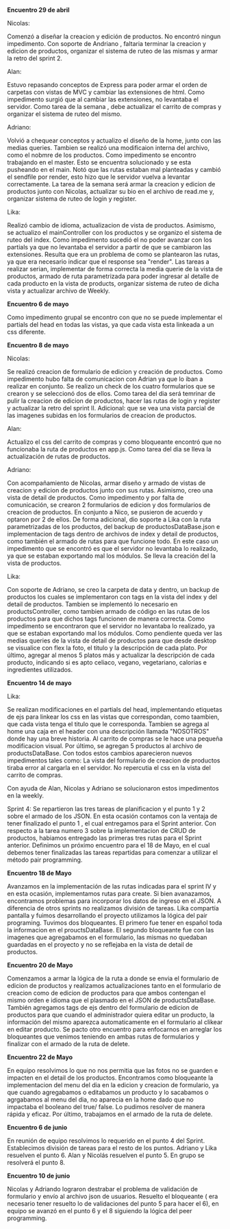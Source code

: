 **Encuentro 29 de abril**

Nicolas:  

Comenzó a diseñar la creacion y edición de productos.
No encontró ningun impedimento.
Con soporte de Andriano , faltaria terminar la creacion y edicion de productos, organizar el sistema de ruteo de las mismas y armar la retro del sprint 2.

Alan:

Estuvo repasando conceptos de Express para poder armar el orden de carpetas con vistas de MVC y cambiar las extensiones de html.
Como impedimento surgió que al cambiar las extensiones, no levantaba el servidor.
Como tarea de la semana , debe actualizar el carrito de compras y organizar el sistema de ruteo del mismo.

Adriano:

Volvió a chequear conceptos y actualizo el diseño de la home, junto con las medias queries. Tambien se realizó una modificaion interna del archivo, como el nobmre de los productos.
Como impedimento se encontro trabajando en el master. Esto se encuentra solucionado y se esta pusheando en el main. Notó que las rutas estaban mal planteadas y cambió el sendfile por render, esto hizo que le servidor vuelva a levantar correctamente.
La tarea de la semana será armar la creacion y edicion de productos junto con Nicolas, actualizar su bio en el archivo de read.me y, organizar sistema de ruteo de login y register.

Lika:

Realizó cambio de idioma, actualizacion de vista de productos. Asimismo, se actualizo el mainController con los productos y se organizo el sistema de ruteo del index.
Como impedimento sucedió el no poder avanzar con los partials ya que no levantaba el servidor a partir de que se cambiaron las extensiones. Resulta que era un problema de como se plantearon las rutas, ya que era necesario indicar que el response sea "render".
Las tareas a realizar serian, implementar de forma correcta la media querie de la vista de productos, armado de ruta parametrizada para poder ingresar al detalle de cada producto en la vista de products, organizar sistema de ruteo de dicha vista y actualizar archivo de Weekly.

**Encuentro 6 de mayo**

Como impedimento grupal se encontro con que no se puede implementar el partials del head en todas las vistas, ya que cada vista esta linkeada a un css diferente. 

**Encuentro 8 de mayo**

Nicolas:

Se realizó creacion de formulario de edicion y creación de productos. Como impedimento hubo falta de comunicacion con Adrian ya que lo iban a realizar en conjunto. Se realizo un check de los cuatro formularios que se crearon y se seleccionó dos de ellos.
Como tarea del dia será temrinar de pulir la creacion de edicion de productos, hacer las rutas de login y register y actualizar la retro del sprint II.
Adicional: que se vea una vista parcial de las imagenes subidas en los formularios de creacion de productos.

Alan: 

Actualizo el css del carrito de compras y como bloqueante encontró que no funcionaba la ruta de productos en app.js. Como tarea del dia se lleva la  actualización de rutas de productos.

Adriano: 

Con acompañamiento de Nicolas, armar diseño y armado de vistas de creacion y edicion de productos junto con sus rutas. Asimismo,  creo una vista de detail de productos.  Como impedimento y por falta de comunicación, se crearon 2 formularios de edicion y dos formularios de creacion de productos. En conjunto a Nico, se pusieron de acuerdo y optaron por 2 de ellos.
De forma adicional, dio soporte a Lika con la ruta parametrizadas de los productos, del backup de productosDataBase.json e implementacion de tags dentro de archivos de index y detail de productos, como también el armado de rutas para que funcione todo.
En este caso un impedimento que se encontró es que el servidor no levantaba lo realizado, ya que se estaban exportando mal los módulos.
Se lleva la creación del la vista de productos.

Lika:

Con soporte de Adriano, se creo la carpeta de data y dentro, un backup de productos los cuales se implementaron con tags en la vista del index y del detail de productos. Tambien se implementó lo necesario en productsController, como tambien armado de código en las rutas de los productos para que dichos tags funcionen de manera correcta.
Como impedimento se encontraron que el servidor no levantaba lo realizado, ya que se estaban exportando mal los módulos.
Como pendiente queda ver las medias queries de la vista de detail de productos para que desde desktop se visualice con flex la foto, el titulo y la descripción de cada plato. Por último, agregar al menos 5 platos más y actualizar la descripción de cada producto, indicando si es apto celiaco, vegano, vegetariano, calorias e ingredientes utilizados.

**Encuentro 14 de mayo**

Lika:

Se realizan modificaciones en el partials del head, implementando etiquetas de ejs para linkear los css en las vistas que correspondan, como taambien, que cada vista tenga el titulo que le corresponda.
Tambien se agrega al home una caja en el header con una descripción llamada "NOSOTROS" donde hay una breve historia.
Al carrito de compras se le hace una pequeña modificacion visual.
Por último, se agregan 5 productos al archivo de productsDataBase.
Con todos estos cambios aparecieron nuevos impedimentos tales como:
La vista del formulario de creacion de productos tiraba error al cargarla en el servidor.
No repercutia el css en la vista del carrito de compras.

Con ayuda de Alan, Nicolas y Adriano se solucionaron estos impedimentos en la weekly.

Sprint 4:
Se repartieron las tres tareas de planificacion y el punto 1 y 2 sobre el armado de los JSON.
En esta ocasión contamos con la ventaja de tener finalizado el punto 1 , el cual entregamos para el Sprint anterior.
Con respecto a la tarea  numero 3 sobre la implementacion de CRUD de productos, habiamos entregado las primeras tres rutas para el Sprint anterior. 
Definimos un próximo encuentro para el 18 de Mayo, en el cual debemos tener finalizadas las tareas repartidas para comenzar a utilizar el método pair programming.


**Encuentro 18 de Mayo**

Avanzamos en la implementación de las rutas indicadas para el sprint IV y en esta ocasión, implementamos rutas para create. Si bien avanazamos, encontramos problemas para incorporar los datos de ingreso en el JSON. A diferencia de otros sprints no realizamos división de tareas. Lika compartía pantalla y fuimos desarrollando el proyecto utilizamos la lógica del pair programing.
Tuvimos dos bloqueantes. El primero fue tener en español toda la informacion en el prouctsDataBase. El segundo bloqueante fue con las imagenes que agregabamos en el formulario, las mismas no quedaban guardadas en el proyecto y no se reflejaba en la vista de detail de productos.

**Encuentro 20 de Mayo**

Comenzamos a armar la lógica de la ruta a donde se envia el formulario de edicion de productos y realizamos actualizaciones tanto en el formulario de creacion como de edicion de productos para que ambos contengan el mismo orden e idioma que el plasmado en el JSON de productsDataBase.
También agregamos tags de ejs dentro del formulario de edicion de productos para que cuando el administrador quiera editar un producto, la información del mismo aparezca automaticamente en el formulario al clikear en editar producto.
Se pacto otro encuentro para enfocarnos en arreglar los bloqueantes que venimos teniendo en ambas rutas de formularios y finalizar con el armado de la ruta de delete.

**Encuentro 22 de Mayo**

En equipo resolvimos lo que no nos permitia que las fotos no se guarden e impacten en el detail de los productos. Encontramos como bloqueante la implementacion del menu del dia en la edicion y creacion de formulario, ya que cuando agregabamos o editabamos un producto y lo sacabamos o agrgabamos al menu del dia, no aparecia en la home dado que no impactaba el booleano del true/ false. Lo pudimos resolver de manera rápida y eficaz.
Por último, trabajamos en el armado de la ruta de delete. 

**Encuentro 6 de junio**

En reunión de equipo resolvimos lo requerido en el punto 4 del Sprint. Establecimos división de tareas para el resto de los puntos. Adriano y Lika resuelven el punto 6. Alan y Nicolás resuelven el punto 5. En grupo se resolverá el punto 8.


**Encuentro 10 de junio**

Nicolas y Adriando lograron destrabar el problema de validación de formulario y envío al archivo json de usuarios. Resuelto el bloqueante ( era necesario tener resuelto lo de validaciones del punto 5 para hacer el 6), en equipo se avanzó en el punto 6 y el 8  siguiendo la lógica del peer programming.